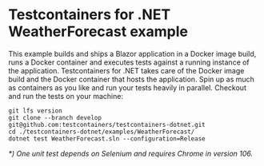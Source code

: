 # Testcontainers for .NET WeatherForecast example

This example builds and ships a Blazor application in a Docker image build, runs a Docker container and executes tests against a running instance of the application. Testcontainers for .NET takes care of the Docker image build and the Docker container that hosts the application. Spin up as much as containers as you like and run your tests heavily in parallel. Checkout and run the tests on your machine:

```console
git lfs version
git clone --branch develop git@github.com:testcontainers/testcontainers-dotnet.git
cd ./testcontainers-dotnet/examples/WeatherForecast/
dotnet test WeatherForecast.sln --configuration=Release
```

_*) One unit test depends on Selenium and requires Chrome in version 106._
